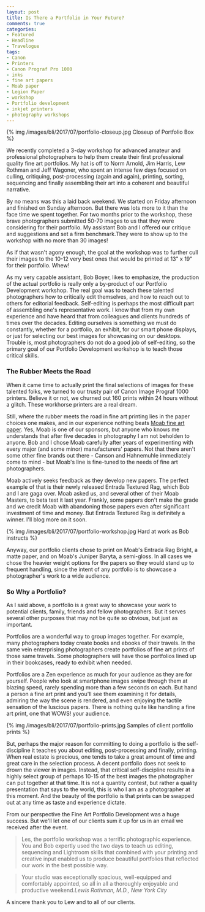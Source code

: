```yaml
---
layout: post
title: Is There a Portfolio in Your Future?
comments: true
categories:
- Featured
- Headline
- Travelogue
tags:
- Canon
- Printers
- Canon Prograf Pro 1000
- inks
- fine art papers
- Moab paper
- Legion Paper
- workshop
- Portfolio development
- inkjet printers
- photography workshops
---
```


{% img /images/bli/2017/07/portfolio-closeup.jpg Closeup of Portfolio Box %}

We recently completed a 3-day workshop for advanced amateur and professional photographers to help them create their first professional quality fine art portfolios. My hat is off to Norm Arnold, Jim Harris, Lew Rothman and Jeff Wagoner, who spent an intense few days focused on culling, critiquing, post-processing (again and again), printing, sorting, sequencing and finally assembling their art into a coherent and beautiful narrative. 

<!--more-->

By no means was this a laid back weekend. We started on Friday afternoon and finished on Sunday afternoon. But there was lots more to it than the face time we spent together. For two months prior to the workshop, these brave photographers submitted 50-70 images to us that they were considering for their portfolio. My assistant Bob and I offered our critique and suggestions and set a firm benchmark.They were to show up to the workshop with no more than 30 images!

As if that wasn't agony enough, the goal at the workshop was to further cull their images to the 10-12 very best ones that would be printed at 13" x 19" for their portfolio. Whew!

As my very capable assistant, Bob Boyer, likes to emphasize, the production of the actual portfolio is really only a by-product of our Portfolio Development workshop. The real goal was to teach these talented photographers how to critically edit themselves, and how to reach out to others for editorial feedback. Self-editing is perhaps the most difficult part of assembling one's representative work. I know that from my own experience and have heard that from colleagues and clients hundreds of times over the decades. Editing ourselves is something we must do constantly, whether for a portfolio, an exhibit, for our smart phone displays, or just for selecting our best images for showcasing on our desktops. Trouble is, most photographers do not do a good job of self-editing, so the primary goal of our Portfolio Development workshop is to teach those critical skills. 

### The Rubber Meets the Road

When it came time to actually print the final selections of images for these talented folks, we turned to our trusty pair of Canon Image Prograf 1000 printers. Believe it or not, we churned out 160 prints within 24 hours without a glitch. These workhorse printers are a real dream. 

Still, where the rubber meets the road in fine art printing lies in the paper choices one makes, and in our experience nothing beats [Moab fine art paper](http://www.moabpaper.com). Yes, Moab is one of our sponsors, but anyone who knows me understands that after five decades in photography I am not beholden to anyone. Bob and I chose Moab carefully after years of experimenting with every major (and some minor) manufacturers' papers. Not that there aren't some other fine brands out there - Canson and Hahnemuhle immediately come to mind - but Moab's line is fine-tuned to the needs of fine art photographers. 

Moab actively seeks feedback as they develop new papers. The perfect example of that is their newly released Entrada Textured Rag, which Bob and I are gaga over. Moab asked us, and several other of their Moab Masters, to beta test it last year. Frankly, some papers don't make the grade and we credit Moab with abandoning those papers even after significant investment of time and money. But Entrada Textured Rag is definitely a winner. I'll blog more on it soon. 

{% img /images/bli/2017/07/portfolio-workshop.jpg Hard at work as Bob instructs %}

Anyway, our portfolio clients chose to print on Moab's Entrada Rag Bright, a matte paper, and on Moab's Juniper Baryta, a semi-gloss. In all cases we chose the heavier weight options for the papers so they would stand up to frequent handling, since the intent of any portfolio is to showcase a photographer's work to a wide audience. 

### So Why a Portfolio?

As I said above, a portfolio is a great way to showcase your work to potential clients, family, friends and fellow photographers. But it serves several other purposes that may not be quite so obvious, but just as important. 

Portfolios are a wonderful way to group images together. For example, many photographers today create books and ebooks of their travels. In the same vein enterprising photographers create portfolios of fine art prints of those same travels. Some photographers will have those portfolios lined up in their bookcases, ready to exhibit when needed.

Portfolios are a Zen experience as much for your audience as they are for yourself. People who look at smartphone images swipe through them at blazing speed, rarely spending more than a few seconds on each. But hand a person a fine art print and you'll see them examining it for details, admiring the way the scene is rendered, and even enjoying the tactile sensation of the luscious papers. There is nothing quite like handling a fine art print, one that WOWS! your audience. 

{% img /images/bli/2017/07/portfolio-prints.jpg Samples of client portfolio prints %}

But, perhaps the major reason for committing to doing a portfolio is the self-discipline it teaches you about editing, post-processing and finally, printing. When real estate is precious, one tends to take a great amount of time and great care in the selection process. A decent portfolio does not seek to drown the viewer in images. Instead, that critical self-discipline results in a highly select group of perhaps 10-15 of the best images the photographer can put together at that time. It is not a quantity contest, but rather a quality presentation that says to the world, this is who I am as a photographer at this moment. And the beauty of the portfolio is that prints can be swapped out at any time as taste and experience dictate. 

From our perspective the Fine Art Portfolio Development was a huge success. But we'll let one of our clients sum it up for us in an email we received after the event. 

> Les, the portfolio workshop was a terrific photographic experience. You and Bob expertly used the two days to teach us editing, sequencing and Lightroom skills that combined with your printing and creative input enabled us to produce beautiful portfolios that reflected our work in the best possible way.

> Your studio was exceptionally spacious, well-equipped and comfortably appointed, so all in all a thoroughly enjoyable and productive weekend.<cite>Lewis Rothman, M.D., New York City</cite>

A sincere thank you to Lew and to all of our clients.  










